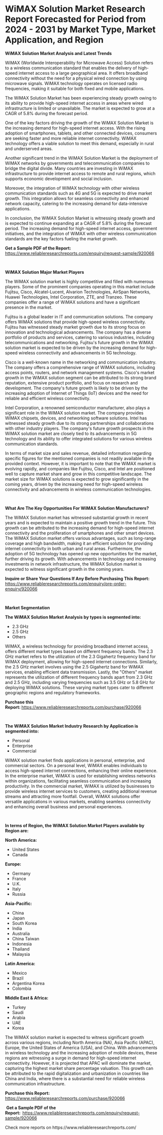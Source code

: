 <p><h1>WiMAX Solution Market Research Report Forecasted for Period from 2024 -  2031 by Market Type, Market Application, and Region</h1></p><p><strong>WiMAX Solution Market Analysis and Latest Trends</strong></p>
<p><p>WiMAX (Worldwide Interoperability for Microwave Access) Solution refers to a wireless communication standard that enables the delivery of high-speed internet access to a large geographical area. It offers broadband connectivity without the need for a physical wired connection by using microwave signals. WiMAX technology operates on licensed radio frequencies, making it suitable for both fixed and mobile applications.</p><p>The WiMAX Solution Market has been experiencing steady growth owing to its ability to provide high-speed internet access in areas where wired infrastructure is limited or unavailable. The market is expected to grow at a CAGR of 5.8% during the forecast period. </p><p>One of the key factors driving the growth of the WiMAX Solution Market is the increasing demand for high-speed internet access. With the rising adoption of smartphones, tablets, and other connected devices, consumers are seeking faster and more reliable internet connectivity. WiMAX technology offers a viable solution to meet this demand, especially in rural and underserved areas.</p><p>Another significant trend in the WiMAX Solution Market is the deployment of WiMAX networks by governments and telecommunication companies to bridge the digital divide. Many countries are investing in WiMAX infrastructure to provide internet access to remote and rural regions, which supports economic development and social inclusion.</p><p>Moreover, the integration of WiMAX technology with other wireless communication standards such as 4G and 5G is expected to drive market growth. This integration allows for seamless connectivity and enhanced network capacity, catering to the increasing demand for data-intensive applications.</p><p>In conclusion, the WiMAX Solution Market is witnessing steady growth and is expected to continue expanding at a CAGR of 5.8% during the forecast period. The increasing demand for high-speed internet access, government initiatives, and the integration of WiMAX with other wireless communication standards are the key factors fueling the market growth.</p></p>
<p><strong>Get a Sample PDF of the Report:&nbsp;</strong> <a href="https://www.reliableresearchreports.com/enquiry/request-sample/920066">https://www.reliableresearchreports.com/enquiry/request-sample/920066</a></p>
<p>&nbsp;</p>
<p><strong>WiMAX Solution Major Market Players</strong></p>
<p><p>The WiMAX solution market is highly competitive and filled with numerous players. Some of the prominent companies operating in this market include Fujitsu, Cisco, Alcatel-Lucent, Alvarion Technologies, AirSpan Networks, Huawei Technologies, Intel Corporation, ZTE, and Tranzeo. These companies offer a range of WiMAX solutions and have a significant presence in the market.</p><p>Fujitsu is a global leader in IT and communication solutions. The company offers WiMAX solutions that provide high-speed wireless connectivity. Fujitsu has witnessed steady market growth due to its strong focus on innovation and technological advancements. The company has a diverse portfolio of products and services, catering to various industries, including telecommunications and networking. Fujitsu's future growth in the WiMAX solution market is expected to be driven by the increasing demand for high-speed wireless connectivity and advancements in 5G technology.</p><p>Cisco is a well-known name in the networking and communication industry. The company offers a comprehensive range of WiMAX solutions, including access points, routers, and network management systems. Cisco's market growth in the WiMAX solution segment can be attributed to its strong brand reputation, extensive product portfolio, and focus on research and development. The company's future growth is likely to be driven by the increasing adoption of Internet of Things (IoT) devices and the need for reliable and efficient wireless connectivity.</p><p>Intel Corporation, a renowned semiconductor manufacturer, also plays a significant role in the WiMAX solution market. The company provides WiMAX chipsets, devices, and networking software solutions. Intel has witnessed steady growth due to its strong partnerships and collaborations with other industry players. The company's future growth prospects in the WiMAX solution market are closely tied to its advancements in 5G technology and its ability to offer integrated solutions for various wireless communication standards.</p><p>In terms of market size and sales revenue, detailed information regarding specific figures for the mentioned companies is not readily available in the provided context. However, it is important to note that the WiMAX market is evolving rapidly, and companies like Fujitsu, Cisco, and Intel are positioned well to capture market share and grow in this competitive landscape. The market size for WiMAX solutions is expected to grow significantly in the coming years, driven by the increasing need for high-speed wireless connectivity and advancements in wireless communication technologies.</p></p>
<p>&nbsp;</p>
<p><strong>What Are The Key Opportunities For WiMAX Solution Manufacturers?</strong></p>
<p><p>The WiMAX Solution market has witnessed substantial growth in recent years and is expected to maintain a positive growth trend in the future. This growth can be attributed to the increasing demand for high-speed internet connectivity and the proliferation of smartphones and other smart devices. The WiMAX Solution market offers various advantages, such as long-range coverage and high bandwidth, making it an efficient solution for providing internet connectivity in both urban and rural areas. Furthermore, the adoption of 5G technology has opened up new opportunities for the market, further driving its growth. With advancements in technology and increasing investments in network infrastructure, the WiMAX Solution market is expected to witness significant growth in the coming years.</p></p>
<p><strong>Inquire or Share Your Questions If Any Before Purchasing This Report:</strong> <a href="https://www.reliableresearchreports.com/enquiry/pre-order-enquiry/920066">https://www.reliableresearchreports.com/enquiry/pre-order-enquiry/920066</a></p>
<p>&nbsp;</p>
<p><strong>Market Segmentation</strong></p>
<p><strong>The WiMAX Solution Market Analysis by types is segmented into:</strong></p>
<p><ul><li>2.3 GHz</li><li>2.5 GHz</li><li>Others</li></ul></p>
<p><p>WiMAX, a wireless technology for providing broadband internet access, offers different market types based on different frequency bands. The 2.3 GHz market refers to the utilization of the 2.3 Gigahertz frequency band for WiMAX deployment, allowing for high-speed internet connections. Similarly, the 2.5 GHz market involves using the 2.5 Gigahertz band for WiMAX services, enabling efficient data transmission. Lastly, the "Others" market represents the utilization of different frequency bands apart from 2.3 GHz and 2.5 GHz, including varying frequencies such as 3.5 GHz or 5.8 GHz for deploying WiMAX solutions. These varying market types cater to different geographic regions and regulatory frameworks.</p></p>
<p><strong>Purchase this Report:&nbsp;</strong><a href="https://www.reliableresearchreports.com/purchase/920066">https://www.reliableresearchreports.com/purchase/920066</a></p>
<p>&nbsp;</p>
<p><strong>The WiMAX Solution Market Industry Research by Application is segmented into:</strong></p>
<p><ul><li>Personal</li><li>Enterprise</li><li>Commercial</li></ul></p>
<p><p>WiMAX solution market finds applications in personal, enterprise, and commercial sectors. On a personal level, WiMAX enables individuals to access high-speed internet connections, enhancing their online experience. In the enterprise market, WiMAX is used for establishing wireless networks within organizations, facilitating seamless communication and increasing productivity. In the commercial market, WiMAX is utilized by businesses to provide wireless internet services to customers, creating additional revenue streams and attracting more footfall. Overall, WiMAX solutions offer versatile applications in various markets, enabling seamless connectivity and enhancing overall business and personal experiences.</p></p>
<p>&nbsp;</p>
<p><strong>In terms of Region, the WiMAX Solution Market Players available by Region are:</strong></p>
<p>
    <p> <strong> North America: </strong>
        <ul>
            <li>United States</li>
            <li>Canada</li>
        </ul>
        </p> 
    <p> <strong> Europe: </strong>
        <ul>
            <li>Germany</li>
            <li>France</li>
            <li>U.K.</li>
            <li>Italy</li>
            <li>Russia</li>
        </ul>
        </p> 
    <p> <strong> Asia-Pacific: </strong>
        <ul>
            <li>China</li>
            <li>Japan</li>
            <li>South Korea</li>
            <li>India</li>
            <li>Australia</li>
            <li>China Taiwan</li>
            <li>Indonesia</li>
            <li>Thailand</li>
            <li>Malaysia</li>
        </ul>
        </p> 
    <p> <strong> Latin America: </strong>
        <ul>
            <li>Mexico</li>
            <li>Brazil</li>
            <li>Argentina Korea</li>
            <li>Colombia</li>
        </ul>
        </p> 
    <p> <strong> Middle East & Africa: </strong>
        <ul>
            <li>Turkey</li>
            <li>Saudi</li>
            <li>Arabia</li>
            <li>UAE</li>
            <li>Korea</li>
        </ul>
    </p>
    </p>
<p><p>The WiMAX solution market is expected to witness significant growth across various regions, including North America (NA), Asia Pacific (APAC), Europe, the United States of America (USA), and China. With advancements in wireless technology and the increasing adoption of mobile devices, these regions are witnessing a surge in demand for high-speed internet connectivity. However, it is projected that APAC will dominate the market, capturing the highest market share percentage valuation. This growth can be attributed to the rapid digitalization and urbanization in countries like China and India, where there is a substantial need for reliable wireless communication infrastructure.</p></p>
<p><strong>Purchase this Report: </strong><a href="https://www.reliableresearchreports.com/purchase/920066">https://www.reliableresearchreports.com/purchase/920066</a></p>
<p>&nbsp;<strong>Get a Sample PDF of the Report:&nbsp;&nbsp;</strong><a href="https://www.reliableresearchreports.com/enquiry/request-sample/920066">https://www.reliableresearchreports.com/enquiry/request-sample/920066</a></p>
<p><strong></strong></p>
<p>Check more reports on https://www.reliableresearchreports.com/</p>